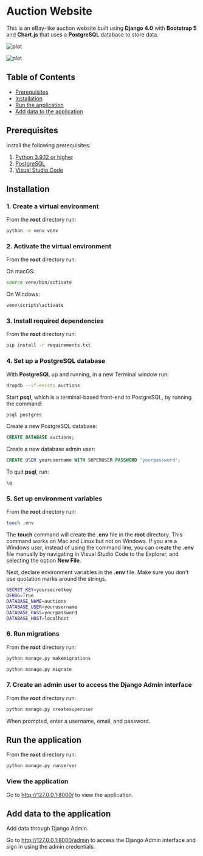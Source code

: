 # Auction Website

This is an eBay-like auction website built using **Django 4.0** with **Bootstrap 5** and **Chart.js** that uses a **PostgreSQL** database to store data.

![plot](https://github.com/BobsProgrammingAcademy/Auction-Website/blob/main/static/images/auctions.png?raw=true)

![plot](https://github.com/BobsProgrammingAcademy/Auction-Website/blob/main/static/images/dashboard.png?raw=true)


## Table of Contents 
- [Prerequisites](#prerequisites)
- [Installation](#installation)
- [Run the application](#run-the-application)
- [Add data to the application](#add-data-to-the-application)


## Prerequisites

Install the following prerequisites:

1. [Python 3.9.12 or higher](https://www.python.org/downloads/)
2. [PostgreSQL](https://www.postgresql.org/download/)
3. [Visual Studio Code](https://code.visualstudio.com/download)


## Installation

### 1. Create a virtual environment

From the **root** directory run:

```bash
python -m venv venv
```

### 2. Activate the virtual environment

From the **root** directory run:

On macOS:

```bash
source venv/bin/activate
```

On Windows:

```bash
venv\scripts\activate
```

### 3. Install required dependencies

From the **root** directory run:

```bash
pip install -r requirements.txt
```

### 4. Set up a PostgreSQL database

With **PostgreSQL** up and running, in a new Terminal window run:

```bash
dropdb --if-exists auctions
```

Start **psql**, which is a terminal-based front-end to PostgreSQL, by running the command:

```bash
psql postgres
```

Create a new PostgreSQL database:

```sql
CREATE DATABASE auctions;
```

Create a new database admin user:

```sql
CREATE USER yourusername WITH SUPERUSER PASSWORD 'yourpassword';
```

To quit **psql**, run:

```bash
\q
```

### 5. Set up environment variables

From the **root** directory run:

```bash
touch .env
```

The **touch** command will create the **.env** file in the **root** directory. This command works on Mac and Linux but not on Windows. If you are a Windows user, instead of using the command line, you can create the **.env** file manually by navigating in Visual Studio Code to the Explorer, and selecting the option **New File**.


Next, declare environment variables in the **.env** file. Make sure you don't use quotation marks around the strings.

```bash
SECRET_KEY=yoursecretkey
DEBUG=True
DATABASE_NAME=auctions
DATABASE_USER=yourusername
DATABASE_PASS=yourpassword
DATABASE_HOST=localhost
```

### 6. Run migrations

From the **root** directory run:

```bash
python manage.py makemigrations
```
```bash
python manage.py migrate
```

### 7. Create an admin user to access the Django Admin interface

From the **root** directory run:

```bash
python manage.py createsuperuser
```

When prompted, enter a username, email, and password.


## Run the application

From the **root** directory run:

```bash
python manage.py runserver
```

### View the application

Go to http://127.0.0.1:8000/ to view the application.


## Add data to the application

Add data through Django Admin.

Go to http://127.0.0.1:8000/admin to access the Django Admin interface and sign in using the admin credentials.
